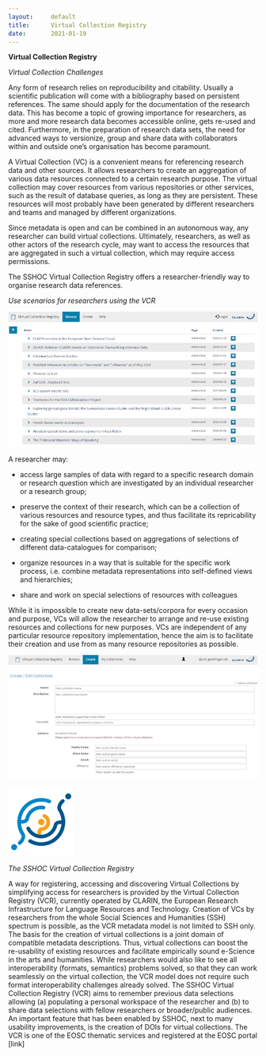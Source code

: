 ```yaml
---
layout:     default
title:      Virtual Collection Registry
date:       2021-01-19
---
```


**Virtual Collection Registry**

_Virtual Collection Challenges_

Any form of research relies on reproducibility and citability. Usually a scientific publication  will come with a bibliography based on persistent references. The same should apply for the documentation of the research data. This has become a topic of growing importance for researchers, as more and more research data becomes accessible online, gets re-used and cited. Furthermore, in the preparation of research data sets, the need for advanced ways to versionize, group and share data with collaborators within and outside one’s organisation has become paramount.

A Virtual Collection (VC) is a convenient means for referencing research data and other sources. It allows researchers to create an aggregation of various data resources connected to a certain research purpose. The virtual collection may cover resources from various repositories or other services, such as the result of database queries, as long as they are persistent. These resources will most probably have been generated by different researchers and teams and managed by different organizations. 

Since metadata is open and can be combined in an autonomous way, any researcher can build virtual collections. Ultimately, researchers, as well as other actors of the research cycle, may want to access the resources that are aggregated in such a virtual collection, which may require access permissions. 

The SSHOC Virtual Collection Registry offers a researcher-friendly way to organise research data references.

_Use scenarios for researchers using the VCR_

  ![Virtual Collections](images/virtual_collections_01.png)

A researcher may:

- access large samples of data with regard to a specific research domain or research question which are investigated by an individual researcher or a research group;

- preserve the context of their research, which can be a collection of various resources and resource types, and thus facilitate its repricability for the sake of good scientific practice;

- creating special collections based on aggregations of selections of different data-catalogues for comparison;

- organize resources in a way that is suitable for the specific work process, i.e. combine metadata representations into self-defined views and hierarchies;

- share and work on special selections of resources with colleagues

While it is impossible to create new data-sets/corpora for every occasion and purpose, VCs will allow the researcher to arrange and re-use existing resources and collections for new purposes. VCs are independent of any particular resource repository implementation, hence the aim is to facilitate their creation and use from as many resource repositories as possible. 


  ![Virtual Collections](images/virtual_collections_02.png)


  ![Virtual Collections](images/SSHOC_logo_emblem.png)


_The SSHOC Virtual Collection Registry_

A way for registering, accessing and discovering Virtual Collections by simplifying access for researchers is provided by the Virtual Collection Registry (VCR), currently operated by CLARIN, the European Research Infrastructure for Language Resources and Technology. Creation of VCs by researchers from the whole Social Sciences and Humanities (SSH) spectrum is possible, as the VCR metadata model is not limited to SSH only. 
The basis for the creation of virtual collections is a joint domain of compatible metadata descriptions. Thus, virtual collections can boost the re-usability of existing resources and facilitate empirically sound e-Science in the arts and humanities. While researchers would also like to see all interoperability (formats, semantics) problems solved, so that they can work seamlessly on the virtual collection, the VCR model does not require such format interoperability challenges already solved.
The SSHOC Virtual Collection Registry (VCR) aims to remember previous data selections allowing (a) populating a personal workspace of the researcher  and  (b) to share data selections with fellow researchers or broader/public audiences. An important feature that has been enabled by SSHOC, next to many usability improvements, is the creation of DOIs for virtual collections.
The VCR is one of the EOSC thematic services and registered at the EOSC portal [link]
